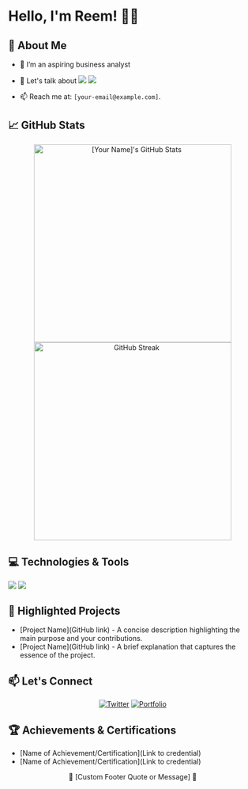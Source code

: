 # Hello, I'm Reem! 👨‍💻

## 🚀 About Me
- 🔭 I’m an aspiring business analyst 
- 💬 Let's talk about ![](https://img.shields.io/badge/Code-SQL-informational?style=for-the-badge&logo=mysql&logoColor=white&color=4479A1)
![](https://img.shields.io/badge/Code-Python-informational?style=for-the-badge&logo=python&logoColor=white&color=3776AB)


- 📫 Reach me at: `[your-email@example.com]`.


## 📈 GitHub Stats
<p align="center">
  <img src="https://github-readme-stats.vercel.app/api?username=yourusername&count_private=true&show_icons=true&theme=radical" alt="[Your Name]'s GitHub Stats" width="400"/>
  
  <img src="https://github-readme-streak-stats.herokuapp.com/?user=yourusername&theme=dark" alt="GitHub Streak" width="400"/>
</p>

## 💻 Technologies & Tools
<!-- Customize badges to match your skills -->
![](https://img.shields.io/badge/Code-Python-informational?style=for-the-badge&logo=python&logoColor=white&color=2bbc8a)
![](https://img.shields.io/badge/Code-JavaScript-informational?style=for-the-badge&logo=javascript&logoColor=white&color=2bbc8a)
<!-- ... Other badges ... -->

## 🌟 Highlighted Projects
<!-- Replace with your own projects -->
- [Project Name](GitHub link) - A concise description highlighting the main purpose and your contributions.
- [Project Name](GitHub link) - A brief explanation that captures the essence of the project.

## 📫 Let's Connect
<p align="center">
  <a href="Your LinkedIn URL"(https://www.linkedin.com/in/reem-a-a2914392/)
  <a href="Your Twitter URL"><img src="https://img.shields.io/twitter/follow/yourusername?label=Twitter&style=social" alt="Twitter"></a>
  <a href="Your Portfolio URL"><img alt="Portfolio" src="https://img.shields.io/badge/Portfolio--_.svg?style=social&logo=googledrive"></a>
  <!-- ... Other social media badges ... -->
</p>

## 🏆 Achievements & Certifications
<!-- Add any achievements or certifications you have, like below -->
- [Name of Achievement/Certification](Link to credential)
- [Name of Achievement/Certification](Link to credential)

<!-- Add a footer with a custom message or quote -->
<footer align='center'>🌟 [Custom Footer Quote or Message] 🌟</footer>

